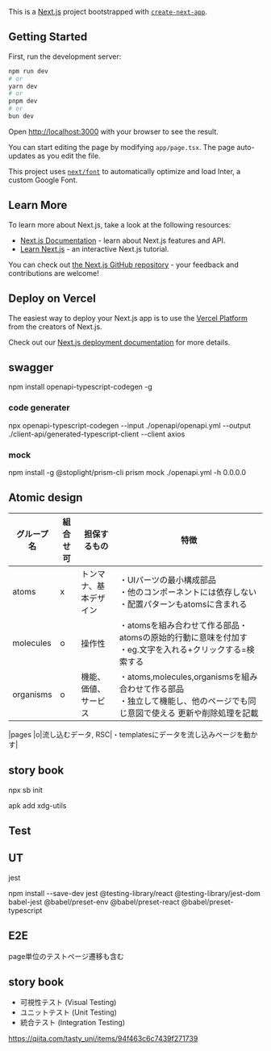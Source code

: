 This is a [Next.js](https://nextjs.org/) project bootstrapped with [`create-next-app`](https://github.com/vercel/next.js/tree/canary/packages/create-next-app).

## Getting Started

First, run the development server:

```bash
npm run dev
# or
yarn dev
# or
pnpm dev
# or
bun dev
```

Open [http://localhost:3000](http://localhost:3000) with your browser to see the result.

You can start editing the page by modifying `app/page.tsx`. The page auto-updates as you edit the file.

This project uses [`next/font`](https://nextjs.org/docs/basic-features/font-optimization) to automatically optimize and load Inter, a custom Google Font.

## Learn More

To learn more about Next.js, take a look at the following resources:

- [Next.js Documentation](https://nextjs.org/docs) - learn about Next.js features and API.
- [Learn Next.js](https://nextjs.org/learn) - an interactive Next.js tutorial.

You can check out [the Next.js GitHub repository](https://github.com/vercel/next.js/) - your feedback and contributions are welcome!

## Deploy on Vercel

The easiest way to deploy your Next.js app is to use the [Vercel Platform](https://vercel.com/new?utm_medium=default-template&filter=next.js&utm_source=create-next-app&utm_campaign=create-next-app-readme) from the creators of Next.js.

Check out our [Next.js deployment documentation](https://nextjs.org/docs/deployment) for more details.





## swagger
npm install openapi-typescript-codegen -g
### code generater
npx openapi-typescript-codegen --input ./openapi/openapi.yml --output ./client-api/generated-typescript-client --client axios

### mock
npm install -g @stoplight/prism-cli
prism mock ./openapi.yml -h 0.0.0.0


## Atomic design 

|グループ名 | 組合せ可 | 担保するもの | 特徴 |
|-|-|-|-|
|atoms|x|トンマナ、基本デザイン|・UIパーツの最小構成部品<br>・他のコンポーネントには依存しない<br>・配置パターンもatomsに含まれる|
|molecules|o|操作性|・atomsを組み合わせて作る部品・atomsの原始的行動に意味を付加す<br>・eg.文字を入れる+クリックする=検索する|
|organisms|o|機能、価値、サービス|・atoms,molecules,organismsを組み合わせて作る部品<br>・独立して機能し、他のページでも同じ意図で使える 更新や削除処理を記載 |

|pages |o|流し込むデータ, RSC|・templatesにデータを流し込みページを動かす|

## story book 

npx sb init

apk add xdg-utils


## Test

## UT

jest 

npm install --save-dev jest @testing-library/react @testing-library/jest-dom babel-jest @babel/preset-env @babel/preset-react @babel/preset-typescript

## E2E

page単位のテストページ遷移も含む

## story book

- 可視性テスト (Visual Testing)
- ユニットテスト (Unit Testing)
- 統合テスト (Integration Testing)

https://qiita.com/tasty_uni/items/94f463c6c7439f271739